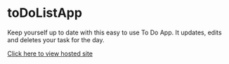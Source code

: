 # toDoListApp
 Keep yourself up to date with this easy to use To Do App. It updates, edits and deletes your task for the day.

<a href="https://videlleudeh.github.io/toDoListApp/">Click here to view hosted site</a>
